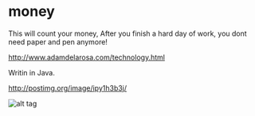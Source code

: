 # money

This will count your money,
After you finish a hard day of work,
you dont need paper and pen anymore!

http://www.adamdelarosa.com/technology.html

Writin in Java.

http://postimg.org/image/ipy1h3b3j/
 
  

![alt tag](http://s3.postimg.org/draj2k7ar/09a6de36e6557d2e082aedef6dde0ba4.png)


